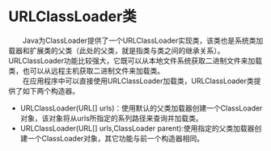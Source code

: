 # URLClassLoader类
&emsp;&emsp;Java为ClassLoader提供了一个URLClassLoader实现类，该类也是系统类加载器和扩展类的父类（此处的父类，就是指类与类之间的继承关系）。URLClassLoader功能比较强大，它既可以从本地文件系统获取二进制文件来加载类，也可以从远程主机获取二进制文件来加载类。  
&emsp;&emsp;在应用程序中可以直接使用URLClassLoader加载类，URLClassLoader类提供了如下两个构造器。  
- URLClassLoader(URL[] urls)：使用默认的父类加载器创建一个ClassLoader对象，该对象将从urls所指定的系列路径来查询并加载类。  
- URLClassLoader(URL[] urls,ClassLoader parent):使用指定的父类加载器创建一个ClassLoader对象，其它功能与前一个构造器相同。  

